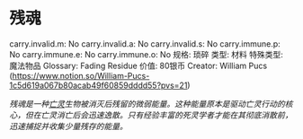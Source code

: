 # 残魂

carry.invalid.m: No
carry.invalid.a: No
carry.invalid.s: No
carry.immune.p: No
carry.immune.e: No
carry.immune.o: No
规格: 琐碎
类型: 材料
特殊类型: 魔法物品
Glossary: Fading Residue
价值: 80银币
Creator: William Pucs (https://www.notion.so/William-Pucs-1c5d619a067b80acab49f60859dddd55?pvs=21)

*残魂是一种[亡灵](https://www.notion.so/1b4d619a067b80bebe74d37a68647282?pvs=21)生物被消灭后残留的微弱能量。这种能量原本是驱动亡灵行动的核心，但在亡灵消亡后会迅速逸散。只有经验丰富的死灵学者才能在其彻底消散前，迅速捕捉并收集少量残存的能量。*